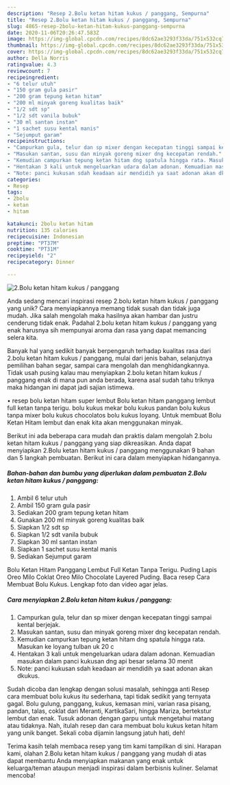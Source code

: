 ```yaml
---
description: "Resep 2.Bolu ketan hitam kukus / panggang, Sempurna"
title: "Resep 2.Bolu ketan hitam kukus / panggang, Sempurna"
slug: 4865-resep-2bolu-ketan-hitam-kukus-panggang-sempurna
date: 2020-11-06T20:26:47.583Z
image: https://img-global.cpcdn.com/recipes/8dc62ae3293f33da/751x532cq70/2bolu-ketan-hitam-kukus-panggang-foto-resep-utama.jpg
thumbnail: https://img-global.cpcdn.com/recipes/8dc62ae3293f33da/751x532cq70/2bolu-ketan-hitam-kukus-panggang-foto-resep-utama.jpg
cover: https://img-global.cpcdn.com/recipes/8dc62ae3293f33da/751x532cq70/2bolu-ketan-hitam-kukus-panggang-foto-resep-utama.jpg
author: Della Norris
ratingvalue: 4.3
reviewcount: 7
recipeingredient:
- "6 telur utuh"
- "150 gram gula pasir"
- "200 gram tepung ketan hitam"
- "200 ml minyak goreng kualitas baik"
- "1/2 sdt sp"
- "1/2 sdt vanila bubuk"
- "30 ml santan instan"
- "1 sachet susu kental manis"
- "Sejumput garam"
recipeinstructions:
- "Campurkan gula, telur dan sp mixer dengan kecepatan tinggi sampai kental berjejak."
- "Masukan santan, susu dan minyak goreng mixer dng kecepatan rendah."
- "Kemudian campurkan tepung ketan hitam dng spatula hingga rata. Masukan ke loyang tulban uk 20 c"
- "Hentakan 3 kali untuk mengeluarkan udara dalam adonan. Kemuadian masukan dalam panci kukusan dng api besar selama 30 menit"
- "Note: panci kukusan sdah keadaan air mendidih ya saat adonan akan dkukus."
categories:
- Resep
tags:
- 2bolu
- ketan
- hitam

katakunci: 2bolu ketan hitam 
nutrition: 135 calories
recipecuisine: Indonesian
preptime: "PT37M"
cooktime: "PT31M"
recipeyield: "2"
recipecategory: Dinner

---
```



![2.Bolu ketan hitam kukus / panggang](https://img-global.cpcdn.com/recipes/8dc62ae3293f33da/751x532cq70/2bolu-ketan-hitam-kukus-panggang-foto-resep-utama.jpg)

Anda sedang mencari inspirasi resep 2.bolu ketan hitam kukus / panggang yang unik? Cara menyiapkannya memang tidak susah dan tidak juga mudah. Jika salah mengolah maka hasilnya akan hambar dan justru cenderung tidak enak. Padahal 2.bolu ketan hitam kukus / panggang yang enak harusnya sih mempunyai aroma dan rasa yang dapat memancing selera kita.

Banyak hal yang sedikit banyak berpengaruh terhadap kualitas rasa dari 2.bolu ketan hitam kukus / panggang, mulai dari jenis bahan, selanjutnya pemilihan bahan segar, sampai cara mengolah dan menghidangkannya. Tidak usah pusing kalau mau menyiapkan 2.bolu ketan hitam kukus / panggang enak di mana pun anda berada, karena asal sudah tahu triknya maka hidangan ini dapat jadi sajian istimewa.

• resep bolu ketan hitam super lembut Bolu ketan hitam panggang lembut full ketan tanpa terigu. bolu kukus mekar bolu kukus pandan bolu kukus tanpa mixer bolu kukus chocolatos bolu kukus loyang. Untuk membuat Bolu Ketan Hitam lembut dan enak kita akan menggunakan minyak.


Berikut ini ada beberapa cara mudah dan praktis dalam mengolah 2.bolu ketan hitam kukus / panggang yang siap dikreasikan. Anda dapat menyiapkan 2.Bolu ketan hitam kukus / panggang menggunakan 9 bahan dan 5 langkah pembuatan. Berikut ini cara dalam menyiapkan hidangannya.

<!--inarticleads1-->

##### Bahan-bahan dan bumbu yang diperlukan dalam pembuatan 2.Bolu ketan hitam kukus / panggang:

1. Ambil 6 telur utuh
1. Ambil 150 gram gula pasir
1. Sediakan 200 gram tepung ketan hitam
1. Gunakan 200 ml minyak goreng kualitas baik
1. Siapkan 1/2 sdt sp
1. Siapkan 1/2 sdt vanila bubuk
1. Siapkan 30 ml santan instan
1. Siapkan 1 sachet susu kental manis
1. Sediakan Sejumput garam


Bolu Ketan Hitam Panggang Lembut Full Ketan Tanpa Terigu. Puding Lapis Oreo Milo Coklat Oreo Milo Chocolate Layered Puding. Baca resep Cara Membuat Bolu Kukus. Lengkap foto dan video agar jelas. 

<!--inarticleads2-->

##### Cara menyiapkan 2.Bolu ketan hitam kukus / panggang:

1. Campurkan gula, telur dan sp mixer dengan kecepatan tinggi sampai kental berjejak.
1. Masukan santan, susu dan minyak goreng mixer dng kecepatan rendah.
1. Kemudian campurkan tepung ketan hitam dng spatula hingga rata. Masukan ke loyang tulban uk 20 c
1. Hentakan 3 kali untuk mengeluarkan udara dalam adonan. Kemuadian masukan dalam panci kukusan dng api besar selama 30 menit
1. Note: panci kukusan sdah keadaan air mendidih ya saat adonan akan dkukus.


Sudah dicoba dan lengkap dengan solusi masalah, sehingga anti Resep cara membuat bolu kukus itu sederhana, tapi tidak sedikit yang ternyata gagal. Bolu gulung, panggang, kukus, kemasan mini, varian rasa pisang, pandan, talas, coklat dari Meranti, KartikaSari, hingga Mariza, bertekstur lembut dan enak. Tusuk adonan dengan garpu untuk mengetahui matang atau tidaknya. Nah, itulah resep dan cara membuat bolu kukus ketan hitam yang unik banget. Sekali coba dijamin langsung jatuh hati, deh! 

Terima kasih telah membaca resep yang tim kami tampilkan di sini. Harapan kami, olahan 2.Bolu ketan hitam kukus / panggang yang mudah di atas dapat membantu Anda menyiapkan makanan yang enak untuk keluarga/teman ataupun menjadi inspirasi dalam berbisnis kuliner. Selamat mencoba!
